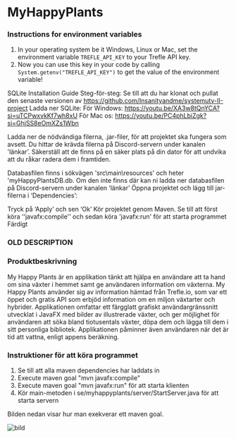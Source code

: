# MyHappyPlants

### Instructions for environment variables
1. In your operating system be it Windows, Linux or Mac, set the environment variable `TREFLE_API_KEY` to your Trefle API key.
2. Now you can use this key in your code by calling `System.getenv("TREFLE_API_KEY")` to get the value of the environment variable!

SQLite Installation Guide
Steg-för-steg:
Se till att du har klonat och pullat den senaste versionen av https://github.com/Insanityandme/systemutv-II-project
Ladda ner SQLite:
För Windows: https://youtu.be/XA3w8tQnYCA?si=uTCPwxvkKf7wh8xU
För Mac os: https://youtu.be/PC4phLbiZgk?si=GhjSS8eOmXZs1Wbn

Ladda ner de nödvändiga filerna, .jar-filer, för att projektet ska fungera som avsett. Du hittar de krävda filerna på Discord-servern under kanalen 'länkar’. Säkerställ att de finns på en säker plats på din dator för att undvika att du råkar radera dem i framtiden.

Databasfilen finns i sökvägen 'src\main\resources' och heter 'myHappyPlantsDB.db. Om den inte finns där kan ni ladda ner databasfilen på Discord-servern under kanalen ‘länkar’
Öppna projektet och lägg till jar-filerna i ‘Dependencies’:

Tryck på ‘Apply’ och sen ‘Ok’
Kör projektet genom Maven. Se till att först köra ‘'javafx:compile'’ och sedan köra 'javafx:run' för att starta programmet
Färdigt

### OLD DESCRIPTION
### Produktbeskrivning
My Happy Plants är en applikation tänkt att hjälpa en användare att ta hand om sina växter i hemmet samt ge användaren information om växterna. My Happy Plants använder sig av information hämtad från Trefle.io, som var ett öppet och gratis API som erbjöd information om en miljon växtarter och hybrider. Applikationen omfattar ett färgglatt grafiskt användargränssnitt utvecklat i JavaFX med bilder av illustrerade växter, och ger möjlighet för användaren att söka bland tiotusentals växter, döpa dem och lägga till dem i sitt personliga bibliotek.
Applikationen påminner även användaren när det är tid att vattna, enligt appens beräkning.

### Instruktioner för att köra programmet
1. Se till att alla maven dependencies har laddats in
2. Execute maven goal "mvn javafx:compile"
3. Execute maven goal "mvn javafx:run" för att starta klienten
4. Kör main-metoden i se/myhappyplants/server/StartServer.java för att starta servern


Bilden nedan visar hur man exekverar ett maven goal.

![bild](https://user-images.githubusercontent.com/77005138/114137664-cd6c0d80-990c-11eb-8350-bdc3172e48d7.png)
